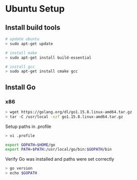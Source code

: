 # Ubuntu Setup

## Install build tools

```bash
# update ubuntu
> sudo apt-get update

# install make
> sudo apt-get install build-essential

# install gcc
> sudo apt-get install cmake gcc
```

## Install Go

### x86

```bash
> wget https://golang.org/dl/go1.15.8.linux-amd64.tar.gz
> tar -C /usr/local -xzf go1.15.8.linux-amd64.tar.gz
```

Setup paths in .profile

```bash
> vi .profile
```

```bash
export GOPATH=$HOME/go
export PATH=$PATH:/usr/local/go/bin:$GOPATH/bin
```

Verify Go was installed and paths were set correctly

```bash
> go version
> echo $GOPATH
```
